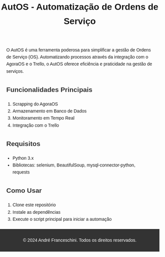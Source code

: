 <!DOCTYPE html>
<html lang="pt-br">
<head>
    <meta charset="UTF-8">
    <meta name="viewport" content="width=device-width, initial-scale=1.0">
    <title>AutOS - Automatização de Ordens de Serviço</title>
    <link rel="stylesheet" href="styles.css">
</head>
<body>
    <header>
        <h1>AutOS - Automatização de Ordens de Serviço</h1>
    </header>
    <section id="description">
        <p>O AutOS é uma ferramenta poderosa para simplificar a gestão de Ordens de Serviço (OS). Automatizando processos através da integração com o AgoraOS e o Trello, o AutOS oferece eficiência e praticidade na gestão de serviços.</p>
        <h2>Funcionalidades Principais</h2>
        <ol>
            <li>Scrapping do AgoraOS</li>
            <li>Armazenamento em Banco de Dados</li>
            <li>Monitoramento em Tempo Real</li>
            <li>Integração com o Trello</li>
        </ol>
    </section>
    <section id="requirements">
        <h2>Requisitos</h2>
        <ul>
            <li>Python 3.x</li>
            <li>Bibliotecas: selenium, BeautifulSoup, mysql-connector-python, requests</li>
        </ul>
    </section>
    <section id="usage">
        <h2>Como Usar</h2>
        <ol>
            <li>Clone este repositório</li>
            <li>Instale as dependências</li>
            <li>Execute o script principal para iniciar a automação</li>
        </ol>
    </section>
    <footer>
        <p>&copy; 2024 André Franceschini. Todos os direitos reservados.</p>
    </footer>
</body>
  <style>
    body {
    font-family: Arial, sans-serif;
    line-height: 1.6;
    margin: 0;
    padding: 0;
    }
    
    header {
        background-color: #333;
        color: #fff;
        padding: 20px;
        text-align: center;
    }
    
    h1 {
        margin: 0;
    }
    
    section {
        margin: 20px;
    }
    
    h2 {
        color: #333;
    }
    
    ol, ul {
        margin: 10px 0;
        padding-left: 20px;
    }
    
    footer {
        background-color: #333;
        color: #fff;
        padding: 10px 20px;
        text-align: center;
    }
  </style>
</html>
